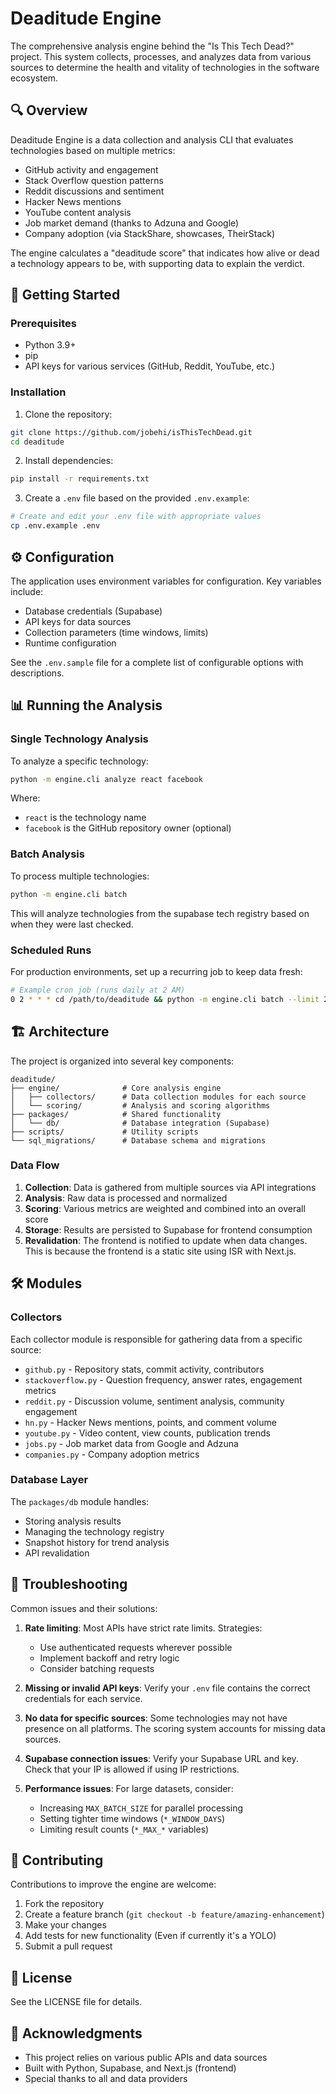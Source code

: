 # Deaditude Engine

The comprehensive analysis engine behind the "Is This Tech Dead?" project. This system collects, processes, and analyzes data from various sources to determine the health and vitality of technologies in the software ecosystem.

## 🔍 Overview

Deaditude Engine is a data collection and analysis CLI that evaluates technologies based on multiple metrics:

- GitHub activity and engagement
- Stack Overflow question patterns
- Reddit discussions and sentiment
- Hacker News mentions
- YouTube content analysis
- Job market demand (thanks to Adzuna and Google)
- Company adoption (via StackShare, showcases, TheirStack)

The engine calculates a "deaditude score" that indicates how alive or dead a technology appears to be, with supporting data to explain the verdict.

## 🚀 Getting Started

### Prerequisites

- Python 3.9+
- pip
- API keys for various services (GitHub, Reddit, YouTube, etc.)

### Installation

1. Clone the repository:

```bash
git clone https://github.com/jobehi/isThisTechDead.git
cd deaditude
```

2. Install dependencies:

```bash
pip install -r requirements.txt
```

3. Create a `.env` file based on the provided `.env.example`:

```bash
# Create and edit your .env file with appropriate values
cp .env.example .env
```

## ⚙️ Configuration

The application uses environment variables for configuration. Key variables include:

- Database credentials (Supabase)
- API keys for data sources
- Collection parameters (time windows, limits)
- Runtime configuration

See the `.env.sample` file for a complete list of configurable options with descriptions.

## 📊 Running the Analysis

### Single Technology Analysis

To analyze a specific technology:

```bash
python -m engine.cli analyze react facebook
```

Where:
- `react` is the technology name
- `facebook` is the GitHub repository owner (optional)

### Batch Analysis

To process multiple technologies:

```bash
python -m engine.cli batch
```

This will analyze technologies from the supabase tech registry based on when they were last checked.

### Scheduled Runs

For production environments, set up a recurring job to keep data fresh:

```bash
# Example cron job (runs daily at 2 AM)
0 2 * * * cd /path/to/deaditude && python -m engine.cli batch --limit 20
```

## 🏗️ Architecture

The project is organized into several key components:

```
deaditude/
├── engine/              # Core analysis engine
│   ├── collectors/      # Data collection modules for each source
│   └── scoring/         # Analysis and scoring algorithms
├── packages/            # Shared functionality
│   └── db/              # Database integration (Supabase)
├── scripts/             # Utility scripts
└── sql_migrations/      # Database schema and migrations
```

### Data Flow

1. **Collection**: Data is gathered from multiple sources via API integrations
2. **Analysis**: Raw data is processed and normalized
3. **Scoring**: Various metrics are weighted and combined into an overall score
4. **Storage**: Results are persisted to Supabase for frontend consumption
5. **Revalidation**: The frontend is notified to update when data changes. This is because the frontend is a static site using ISR with Next.js.

## 🛠️ Modules

### Collectors

Each collector module is responsible for gathering data from a specific source:

- `github.py` - Repository stats, commit activity, contributors
- `stackoverflow.py` - Question frequency, answer rates, engagement metrics
- `reddit.py` - Discussion volume, sentiment analysis, community engagement
- `hn.py` - Hacker News mentions, points, and comment volume
- `youtube.py` - Video content, view counts, publication trends
- `jobs.py` - Job market data from Google and Adzuna
- `companies.py` - Company adoption metrics

### Database Layer

The `packages/db` module handles:

- Storing analysis results
- Managing the technology registry
- Snapshot history for trend analysis
- API revalidation

## 🔧 Troubleshooting

Common issues and their solutions:

1. **Rate limiting**: Most APIs have strict rate limits. Strategies:
   - Use authenticated requests wherever possible
   - Implement backoff and retry logic
   - Consider batching requests

2. **Missing or invalid API keys**: Verify your `.env` file contains the correct credentials for each service.

3. **No data for specific sources**: Some technologies may not have presence on all platforms. The scoring system accounts for missing data sources.

4. **Supabase connection issues**: Verify your Supabase URL and key. Check that your IP is allowed if using IP restrictions.

5. **Performance issues**: For large datasets, consider:
   - Increasing `MAX_BATCH_SIZE` for parallel processing
   - Setting tighter time windows (`*_WINDOW_DAYS`)
   - Limiting result counts (`*_MAX_*` variables)

## 🤝 Contributing

Contributions to improve the engine are welcome:

1. Fork the repository
2. Create a feature branch (`git checkout -b feature/amazing-enhancement`)
3. Make your changes
4. Add tests for new functionality (Even if currently it's a YOLO)
5. Submit a pull request

## 📝 License

See the LICENSE file for details.

## 🙏 Acknowledgments

- This project relies on various public APIs and data sources
- Built with Python, Supabase, and Next.js (frontend)
- Special thanks to all and data providers 